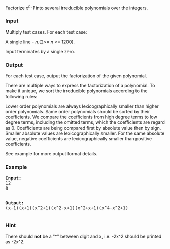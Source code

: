 <p>Factorize <em>x<sup>n</sup>-1</em> into several irreducible polynomials over the integers.</p>
<h3>Input</h3>
<p>Multiply test cases. For each test case:</p>
<p>A single line - <em>n</em>.(2&lt;= <em>n</em> &lt;= 1200).</p>
<p>Input terminates by a single zero.</p>
<h3>Output</h3>
<p>For each test case, output the factorization of the given polynomial.</p>
<p>There are multiple ways to express the factorization of a polynomial. To make it unique, we sort the irreducible polynomials according to the following rules:</p>
<p>Lower order polynomials are always lexicographically smaller than higher order polynomials. Same order polynomials should be sorted by their coefficients. We compare the coefficients from high degree terms to low degree terms, including the omitted terms, which the coefficients are regard as 0. Coefficients are being compared first by absolute value then by sign. Smaller absolute values are lexicographically smaller. For the same absolute value, negative coefficients are lexicographically smaller than positive coefficients.</p>
<p>See example for more output format details.</p>
<h3>Example</h3>
<pre><strong>Input:</strong>
12
0

<strong>Output:</strong>
(x-1)(x+1)(x^2+1)(x^2-x+1)(x^2+x+1)(x^4-x^2+1)
</pre>
<h3>Hint</h3>
<p>There should <b>not</b> be a "*" between digit and x, i.e. -2x^2 should be printed as -2x^2.</p>